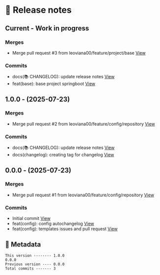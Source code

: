 # 🎁 Release notes

## Current - Work in progress
### Merges
*  Merge pull request #3 from leoviana00/feature/project/base [View](https://github.com/leoviana00/simple-crud-springboot-project/commits/aba5e628b0e9fd98e0a6551cf5af6072090e7e22)
### Commits
*  docs(📚 CHANGELOG): update release notes [View](https://github.com/leoviana00/simple-crud-springboot-project/commits/bcd7dc4b85465f41b05d846d017c07ec99f0eb02)
*  feat(base): base project springboot [View](https://github.com/leoviana00/simple-crud-springboot-project/commits/c3ad3075be697ecaaacb90646bfb50f235f48fd2)



## 1.0.0 - (2025-07-23)
### Merges
*  Merge pull request #2 from leoviana00/feature/config/repository [View](https://github.com/leoviana00/simple-crud-springboot-project/commits/0afacf921096be1d0b3f4071daea424b98f7bf11)
### Commits
*  docs(📚 CHANGELOG): update release notes [View](https://github.com/leoviana00/simple-crud-springboot-project/commits/2bfee1bac19f82fac9be8ac9a4152680e55ec6d4)
*  docs(changelog):  creating tag for changelog [View](https://github.com/leoviana00/simple-crud-springboot-project/commits/de7fb8efed3e52c424bf889789ff3cd45e044388)



## 0.0.0 - (2025-07-23)
### Merges
*  Merge pull request #1 from leoviana00/feature/config/repository [View](https://github.com/leoviana00/simple-crud-springboot-project/commits/e2cdba4be588e2b0fa90285ba7bdecfa4bf9ae7e)
### Commits
*  Initial commit [View](https://github.com/leoviana00/simple-crud-springboot-project/commits/b0d4d70ca4f257f37c4034c0c099ce4646e13185)
*  feat(config): config autochangelog [View](https://github.com/leoviana00/simple-crud-springboot-project/commits/17433ad3e66a1804130ceb967adccee51e7a25b7)
*  feat(config): templates issues and pull request [View](https://github.com/leoviana00/simple-crud-springboot-project/commits/67b183a42dea44bb4a679febaff19104d9607520)
## 📝 Metadata
```
This version -------- 1.0.0
0.0.0
Previous version ---- 0.0.0
Total commits ------- 3
```
